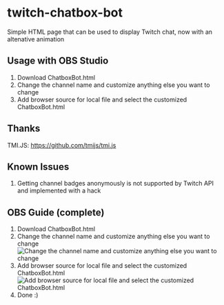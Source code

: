 # twitch-chatbox-bot

Simple HTML page that can be used to display Twitch chat, now with an altenative animation

## Usage with OBS Studio

1. Download ChatboxBot.html
1. Change the channel name and customize anything else you want to change
1. Add browser source for local file and select the customized ChatboxBot.html

## Thanks

TMI.JS: https://github.com/tmijs/tmi.js

## Known Issues
1. Getting channel badges anonymously is not supported by Twitch API and implemented with a hack

## OBS Guide (complete)
1. Download ChatboxBot.html
1. Change the channel name and customize anything else you want to change
 ![Change the channel name and customize anything else you want to change](https://raw.githubusercontent.com/steve1337/twitch-chatbox-bot/main/docs/change-channel-name.png)
1. Add browser source for local file and select the customized ChatboxBot.html
 ![Add browser source for local file and select the customized ChatboxBot.html](https://raw.githubusercontent.com/steve1337/twitch-chatbox-bot/main/docs/add-browser-source.png)
1. Done :)

